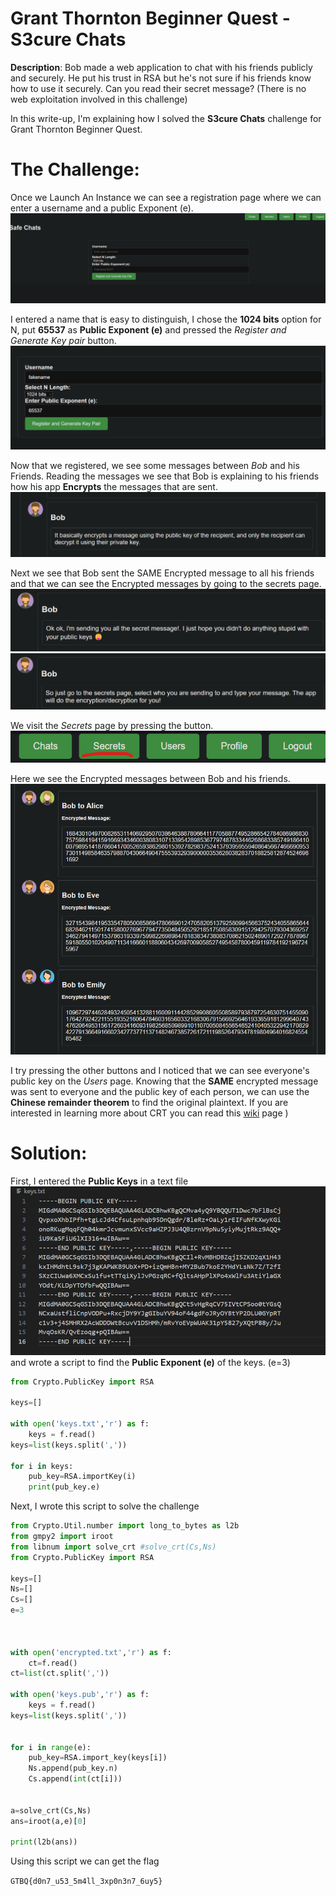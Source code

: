 # **Grant Thornton Beginner Quest** - S3cure Chats

**Description**: Bob made a web application to chat with his friends publicly and securely. He put his trust in RSA but he's not sure if his friends know how to use it securely. Can you read their secret message? (There is no web exploitation involved in this challenge)



In this write-up, I'm explaining how I solved the **S3cure Chats** challenge for Grant Thornton Beginner Quest.

# The Challenge: 

Once we Launch An Instance we can see a registration page where we can enter a username and a public Exponent (e). 
![](imgs/img1.jpg)

I entered a name that is easy to distinguish, I chose the **1024 bits** option for N,  put **65537** as **Public Exponent (e)** and pressed the *Register and Generate Key pair* button.
![](<imgs/Pasted image 20240717235123.png>)

Now that we registered, we see some messages between *Bob* and his Friends. Reading the messages we see that Bob is explaining to his friends how his app **Encrypts** the messages that are sent.
![](<imgs/Pasted image 20240718000010.png>)

Next we see that Bob sent the SAME Encrypted message to all his friends and that we can see the Encrypted messages by going to the secrets page.
![](<imgs/Pasted image 20240718000231.png>)
![](<imgs/Pasted image 20240718000304.png>)

We visit the *Secrets* page by pressing the button. 
![](<imgs/Pasted image 20240718000618.png>)

Here we see the Encrypted messages between Bob and his friends.
![](<imgs/Pasted image 20240718000723.png>)

I try pressing the other buttons and I noticed that we can see  everyone's public key on the *Users* page. Knowing that the **SAME** encrypted message was sent to everyone and  the public key of each person, we can use the **Chinese remainder theorem** to find the original plaintext. If you are interested in learning more about CRT you can read this [wiki](https://en.wikipedia.org/wiki/Chinese_remainder_theorem#:~:text=In%20mathematics%2C%20the%20Chinese%20remainder,are%20pairwise%20coprime%20(no%20two)) page )

# Solution:

First, I entered the **Public Keys** in a text file
![](<imgs/Pasted image 20240718005513.png>)
and wrote a script to find the **Public Exponent (e)** of the keys. (e=3)

```python
from Crypto.PublicKey import RSA

keys=[]

with open('keys.txt','r') as f:
    keys = f.read()
keys=list(keys.split(','))

for i in keys:
    pub_key=RSA.importKey(i)
    print(pub_key.e)
```


Next, I wrote this script to solve the challenge

```python
from Crypto.Util.number import long_to_bytes as l2b
from gmpy2 import iroot
from libnum import solve_crt #solve_crt(Cs,Ns)
from Crypto.PublicKey import RSA  

keys=[]
Ns=[]
Cs=[]
e=3

  

with open('encrypted.txt','r') as f:
    ct=f.read()
ct=list(ct.split(','))

with open('keys.pub','r') as f:
    keys = f.read()
keys=list(keys.split(','))

  
for i in range(e):
    pub_key=RSA.import_key(keys[i])
    Ns.append(pub_key.n)
    Cs.append(int(ct[i]))
  

a=solve_crt(Cs,Ns)
ans=iroot(a,e)[0]

print(l2b(ans))
```

Using this script we can get the flag

`GTBQ{d0n7_u53_5m4ll_3xp0n3n7_6uy5}`